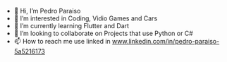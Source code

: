 - 👋 Hi, I’m Pedro Paraiso
- 👀 I’m interested in Coding, Vidio Games and Cars
- 🌱 I’m currently learning Flutter and Dart
- 💞️ I’m looking to collaborate on Projects that use Python or C#
- 📫 How to reach me use linked in www.linkedin.com/in/pedro-paraiso-5a5216173

<!---
Paradaise99/Paradaise99 is a ✨ special ✨ repository because its `README.md` (this file) appears on your GitHub profile.
You can click the Preview link to take a look at your changes.
--->
